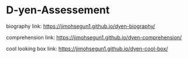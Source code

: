 # D-yen-Assessement
biography link: https://jimohsegun1.github.io/dyen-biography/

comprehension link: https://jimohsegun1.github.io/dyen-comprehension/

cool looking box link: https://jimohsegun1.github.io/dyen-cool-box/
